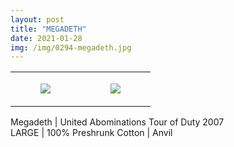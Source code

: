 ```yaml
---
layout: post
title: "MEGADETH"
date: 2021-01-28
img: /img/0294-megadeth.jpg
---
```




<table style="width:100%;"><tr><td style="vertical-align:top;">
      <figure class="tmblr-full" data-orig-height="2048" data-orig-width="1365" data-orig-src="https://concertshirts.netlify.app/shirts/0294/0294-01.jpg"><img src="https://64.media.tumblr.com/20cae9af3e4d766c78dcb62dce402df4/bbffae79fc85d51f-4f/s540x810/c629251a31f85843a34a0f503856ff1cfae001e0.jpg" data-orig-height="2048" data-orig-width="1365" data-orig-src="https://concertshirts.netlify.app/shirts/0294/0294-01.jpg"/></figure></td>
    <td style="vertical-align:top;">
      <figure class="tmblr-full" data-orig-height="2048" data-orig-width="1365" data-orig-src="https://concertshirts.netlify.app/shirts/0294/0294-02.jpg"><img src="https://64.media.tumblr.com/a718201bdf35b3c8023070e55f33d2f5/bbffae79fc85d51f-23/s540x810/d595558db08afe8e0d9e6b6b2dddedb14302163b.jpg" data-orig-height="2048" data-orig-width="1365" data-orig-src="https://concertshirts.netlify.app/shirts/0294/0294-02.jpg"/></figure></td>
  </tr></table><p>
  Megadeth | United Abominations Tour of Duty 2007<br/>LARGE | 100% Preshrunk Cotton | Anvil
</p>
